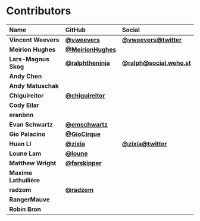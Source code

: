 # Contributors

| Name                   | GitHub                                                 | Social                                                     |
| :--------------------- | :----------------------------------------------------- | :--------------------------------------------------------- |
| **Vincent Weevers**    | [**@vweevers**](https://github.com/vweevers)           | [**@vweevers@twitter**](https://twitter.com/vweevers)      |
| **Meirion Hughes**     | [**@MeirionHughes**](https://github.com/MeirionHughes) |                                                            |
| **Lars-Magnus Skog**   | [**@ralphtheninja**](https://github.com/ralphtheninja) | [**@ralph@social.weho.st**](https://social.weho.st/@ralph) |
| **Andy Chen**          |                                                        |                                                            |
| **Andy Matuschak**     |                                                        |                                                            |
| **Chiguireitor**       | [**@chiguireitor**](https://github.com/chiguireitor)   |                                                            |
| **Cody Eilar**         |                                                        |                                                            |
| **eranbnn**            |                                                        |                                                            |
| **Evan Schwartz**      | [**@emschwartz**](https://github.com/emschwartz)       |                                                            |
| **Gio Palacino**       | [**@GioCirque**](https://github.com/GioCirque)         |                                                            |
| **Huan LI**            | [**@zixia**](https://github.com/zixia)                 | [**@zixia@twitter**](https://twitter.com/zixia)            |
| **Loune Lam**          | [**@loune**](https://github.com/loune)                 |                                                            |
| **Matthew Wright**     | [**@farskipper**](https://github.com/farskipper)       |                                                            |
| **Maxime Lathuilière** |                                                        |                                                            |
| **radzom**             | [**@radzom**](https://github.com/radzom)               |                                                            |
| **RangerMauve**        |                                                        |                                                            |
| **Robin Bron**         |                                                        |                                                            |
